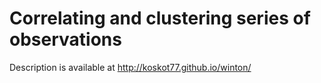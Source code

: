 # Correlating and clustering series of observations

Description is available at http://koskot77.github.io/winton/
